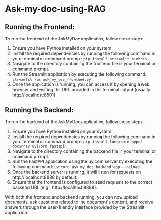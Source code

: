 # Ask-my-doc-using-RAG

## Running the Frontend:

To run the frontend of the AskMyDoc application, follow these steps:

1. Ensure you have Python installed on your system.
2. Install the required dependencies by running the following command in your terminal or command prompt:
 ` pip install streamlit aiohttp `
3. Navigate to the directory containing the frontend file in your terminal or command prompt.
4. Run the Streamlit application by executing the following command:
` streamlit run ask_my_doc_frontend.py `
5. Once the application is running, you can access it by opening a web browser and visiting the URL provided in the terminal output (usually http://localhost:8501).

## Running the Backend:

To run the backend of the AskMyDoc application, follow these steps:

1. Ensure you have Python installed on your system.
2. Install the required dependencies by running the following command in your terminal or command prompt: ` pip install langchain pypdf docarray uvicorn fastapi `
3. Navigate to the directory containing the backend file in your terminal or command prompt.
4. Run the FastAPI application using the uvicorn server by executing the following command: ` uvicorn ask_my_doc_backend:app --reload `
5. Once the backend server is running, it will listen for requests on http://localhost:8888 by default.
6. Ensure that the frontend is configured to send requests to the correct backend URL (e.g., http://localhost:8888).

With both the frontend and backend running, you can now upload documents, ask questions related to the document's content, and receive answers through the user-friendly interface provided by the Streamlit application.

